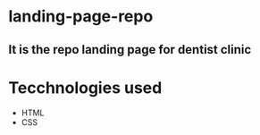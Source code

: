 # landing-page-repo

## It is the repo landing page for dentist clinic 

# Tecchnologies used
- HTML
- CSS
